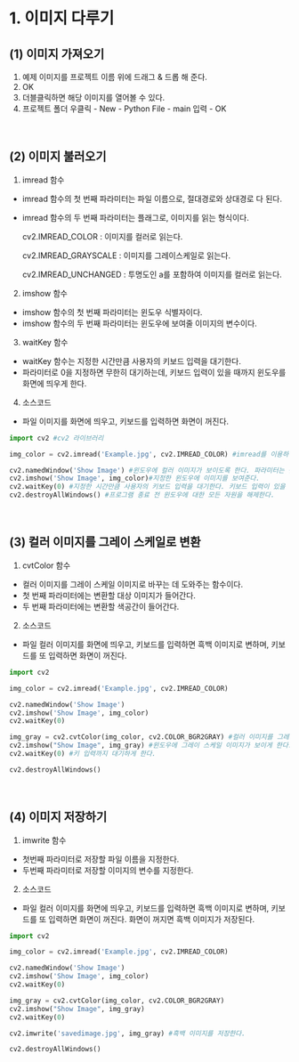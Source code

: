 # 1. 이미지 다루기
## (1) 이미지 가져오기
  1) 예제 이미지를 프로젝트 이름 위에 드래그 & 드롭 해 준다.
  2) OK
  3) 더블클릭하면 해당 이미지를 열어볼 수 있다.
  4) 프로젝트 폴더 우클릭 - New - Python File - main 입력 - OK

<br>

## (2) 이미지 불러오기
  1) imread 함수
   - imread 함수의 첫 번째 파라미터는 파일 이름으로, 절대경로와 상대경로 다 된다.
   - imread 함수의 두 번째 파라미터는 플래그로, 이미지를 읽는 형식이다. 
   
     cv2.IMREAD_COLOR : 이미지를 컬러로 읽는다.
     
     cv2.IMREAD_GRAYSCALE : 이미지를 그레이스케일로 읽는다.
     
     cv2.IMREAD_UNCHANGED : 투명도인 a를 포함하여 이미지를 컬러로 읽는다.

  2) imshow 함수
   - imshow 함수의 첫 번째 파라미터는 윈도우 식별자이다.
   - imshow 함수의 두 번째 파라미터는 윈도우에 보여줄 이미지의 변수이다.

  3) waitKey 함수
   - waitKey 함수는 지정한 시간만큼 사용자의 키보드 입력을 대기한다.
   - 파라미터로 0을 지정하면 무한히 대기하는데, 키보드 입력이 있을 때까지 윈도우를 화면에 띄우게 한다.

  4) 소스코드
   - 파일 이미지를 화면에 띄우고, 키보드를 입력하면 화면이 꺼진다.
   
```python
import cv2 #cv2 라이브러리

img_color = cv2.imread('Example.jpg', cv2.IMREAD_COLOR) #imread를 이용하여 이미지를 컬러로 읽어온다.

cv2.namedWindow('Show Image') #윈도우에 컬러 이미지가 보이도록 한다. 파라미터는 윈도우 식별자이다. 특별한 경우를 제외하고는 생략 가능하다.
cv2.imshow('Show Image', img_color)#지정한 윈도우에 이미지를 보여준다.
cv2.waitKey(0) #지정한 시간만큼 사용자의 키보드 입력을 대기한다. 키보드 입력이 있을 때까지 윈도우를 화면에 띄운다.
cv2.destroyAllWindows() #프로그램 종료 전 윈도우에 대한 모든 자원을 해제한다.
```

<br>


## (3) 컬러 이미지를 그레이 스케일로 변환
  1) cvtColor 함수
   - 컬러 이미지를 그레이 스케일 이미지로 바꾸는 데 도와주는 함수이다.
   - 첫 번째 파라미터에는 변환할 대상 이미지가 들어간다.
   - 두 번째 파라미터에는 변환할 색공간이 들어간다.

  2) 소스코드
   - 파일 컬러 이미지를 화면에 띄우고, 키보드를 입력하면 흑백 이미지로 변하며, 키보드를 또 입력하면 화면이 꺼진다.

```python
import cv2

img_color = cv2.imread('Example.jpg', cv2.IMREAD_COLOR)

cv2.namedWindow('Show Image')
cv2.imshow('Show Image', img_color)
cv2.waitKey(0)

img_gray = cv2.cvtColor(img_color, cv2.COLOR_BGR2GRAY) #컬러 이미지를 그레이 스케일 이미지로 바꾼다.
cv2.imshow("Show Image", img_gray) #윈도우에 그레이 스케일 이미지가 보이게 한다. 이걸 Show GrayScale Image로 하면 컬러와 흑백 이미지가 동시에 나타난다.
cv2.waitKey(0) #키 입력까지 대기하게 한다.

cv2.destroyAllWindows()
```

<br>


## (4) 이미지 저장하기
  1) imwrite 함수
   - 첫번째 파라미터로 저장할 파일 이름을 지정한다.
   - 두번째 파라미터로 저장할 이미지의 변수를 지정한다.

  2) 소스코드
   - 파일 컬러 이미지를 화면에 띄우고, 키보드를 입력하면 흑백 이미지로 변하며, 키보드를 또 입력하면 화면이 꺼진다. 화면이 꺼지면 흑백 이미지가 저장된다.

```python
import cv2

img_color = cv2.imread('Example.jpg', cv2.IMREAD_COLOR)

cv2.namedWindow('Show Image')
cv2.imshow('Show Image', img_color)
cv2.waitKey(0)

img_gray = cv2.cvtColor(img_color, cv2.COLOR_BGR2GRAY)
cv2.imshow("Show Image", img_gray)
cv2.waitKey(0)

cv2.imwrite('savedimage.jpg', img_gray) #흑백 이미지를 저장한다.

cv2.destroyAllWindows()
```
